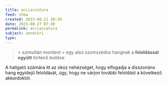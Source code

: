 ```yaml
---
title: acciaccatura
feed: show
created: 2023-08-21 20:34
date: 2023-08-27 07:30
permalink: acciaccatura
subject: zenetöri
type: 
---
```


> = szimultán mordent
> = egy alsó szomszédos hangnak a **feloldással együtt** történő leütése

A hallgató számára itt az okoz nehézséget, hogy elfogadja a disszonáns hang egyidejű feloldását, úgy, hogy ne várjon további feloldást a következő akkordoktól.